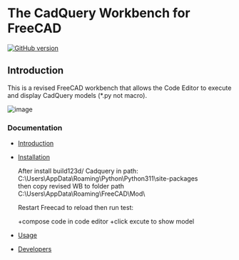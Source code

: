 The CadQuery Workbench for FreeCAD
=======================
[![GitHub version](https://d25lcipzij17d.cloudfront.net/badge.svg?id=gh&type=6&v=2.0.0&x2=0)](https://github.com/CadQuery/cadquery-freecad-workbench/releases/tag/v2.0.0)

## Introduction

This is a revised FreeCAD workbench that allows the Code Editor to execute and display CadQuery models (*.py not macro). 

![image](https://github.com/user-attachments/assets/b0a90445-0fde-4a16-877d-aad6aee22931)


### Documentation
- [Introduction](docs/index.md#introduction)
- [Installation](docs/installation.md)


  After install build123d/ Cadquery in path:
  C:\Users\AppData\Roaming\Python\\Python311\site-packages\
  then copy revised WB to folder path
  C:\Users\AppData\Roaming\FreeCAD\Mod\

  Restart Freecad to reload then run test:
  
  +compose code in code editor
  +click excute to show model 
  
- [Usage](docs/usage.md)
- [Developers](docs/developers.md)
